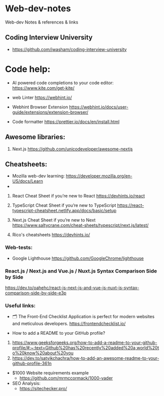 # Web-dev-notes

Web-dev Notes &amp; references &amp; links

## Coding Interview University

- https://github.com/jwasham/coding-interview-university

# Code help:

- AI powered code completions to your code editor:
  https://www.kite.com/get-kite/
- web Linter
  https://webhint.io/

- Webhint Browser Extension
  https://webhint.io/docs/user-guide/extensions/extension-browser/

- Code formatter
  https://prettier.io/docs/en/install.html

## Awesome libraries:

1. Next.js
   https://github.com/unicodeveloper/awesome-nextjs

## Cheatsheets:

- Mozilla web-dev learning:
  https://developer.mozilla.org/en-US/docs/Learn
-

1. React Cheat Sheet if you’re new to React
   https://devhints.io/react

2. TypeScript Cheat Sheet if you’re new to TypeScript
   https://react-typescript-cheatsheet.netlify.app/docs/basic/setup

3. Next.js Cheat Sheet if you’re new to Next
   https://www.saltycrane.com/cheat-sheets/typescript/next.js/latest/

4. Rico's cheatsheets
   https://devhints.io/

### Web-tests:

- Google Lighthouse
  https://github.com/GoogleChrome/lighthouse

### React.js / Next.js and Vue.js / Nuxt.js Syntax Comparison Side by Side

https://dev.to/oahehc/react-js-next-js-and-vue-js-nuxt-js-syntax-comparison-side-by-side-e3p

### Useful links:

- 🗂 The Front-End Checklist Application is perfect for modern websites and meticulous developers.
  https://frontendchecklist.io/

- How to add a README to your GitHub profile?

1. https://www.geeksforgeeks.org/how-to-add-a-readme-to-your-github-profile/#:~:text=Github%20has%20recently%20added%20a,world%20to%20know%20about%20you
2. https://dev.to/satvikchachra/how-to-add-an-awesome-readme-to-your-github-profile-361n

- $1000 Website requirements example
  - https://github.com/mrmccormack/1000-vader
- SEO Analysis:
  - https://sitechecker.pro/
